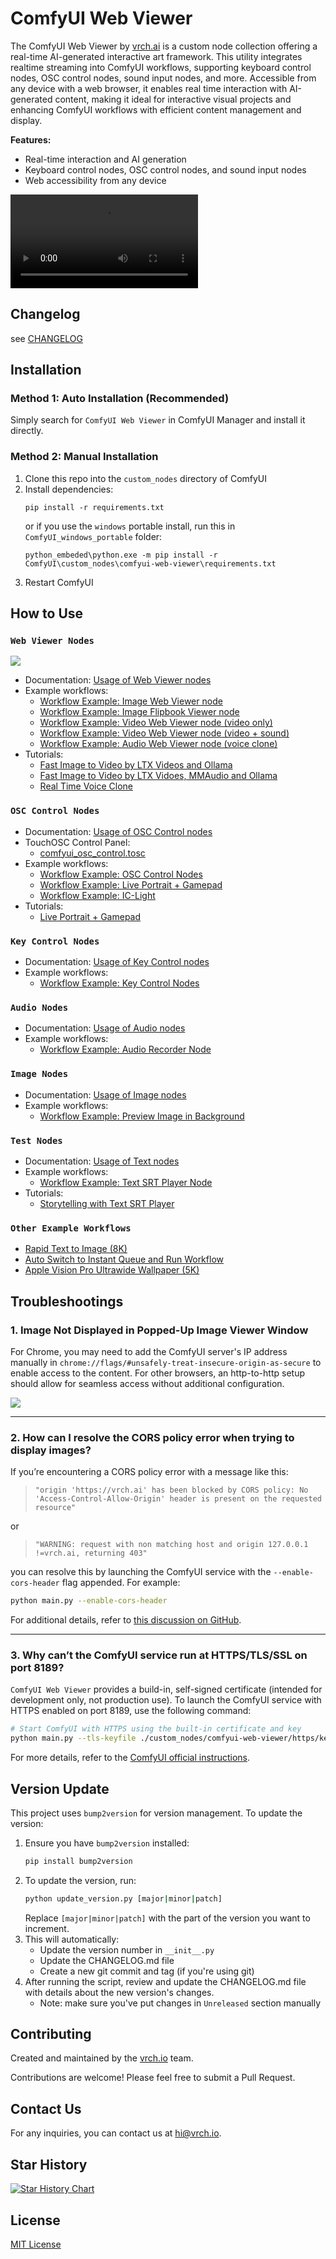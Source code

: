 # ComfyUI Web Viewer
 
The ComfyUI Web Viewer by [vrch.ai](https://vrch.ai) is a custom node collection offering a real-time AI-generated interactive art framework. This utility integrates realtime streaming into ComfyUI workflows, supporting keyboard control nodes, OSC control nodes, sound input nodes, and more. Accessible from any device with a web browser, it enables real time interaction with AI-generated content, making it ideal for interactive visual projects and enhancing ComfyUI workflows with efficient content management and display.

**Features:**  

- Real-time interaction and AI generation  
- Keyboard control nodes, OSC control nodes, and sound input nodes  
- Web accessibility from any device

<video src="https://github.com/user-attachments/assets/cdac0293-64ce-4b74-95a8-d4dcce2300d2" controls="controls" style="max-width: 100%;">
</video>

## Changelog

see [CHANGELOG](CHANGELOG.md)

## Installation

### Method 1: Auto Installation (Recommended)

Simply search for `ComfyUI Web Viewer` in ComfyUI Manager and install it directly.

### Method 2: Manual Installation
1. Clone this repo into the `custom_nodes` directory of ComfyUI
2. Install dependencies: 
   ```
   pip install -r requirements.txt
   ``` 
   or if you use the `windows` portable install, run this in `ComfyUI_windows_portable` folder:
   ```
   python_embeded\python.exe -m pip install -r ComfyUI\custom_nodes\comfyui-web-viewer\requirements.txt
   ```
3. Restart ComfyUI

## How to Use

### `Web Viewer Nodes`

![](./assets/images/example_001_web_viewer.gif)

- Documentation: [Usage of Web Viewer nodes](./docs/web_viewer_nodes.md)
- Example workflows: 
  - [Workflow Example: Image Web Viewer node](./workflows/example_web_viewer_001_image_web_viewer.json)
  - [Workflow Example: Image Flipbook Viewer node](./workflows/example_web_viewer_002_image_flipbook_web_viewer.json)
  - [Workflow Example: Video Web Viewer node (video only)](./workflows/example_web_viewer_003_video_web_viewer.json)
  - [Workflow Example: Video Web Viewer node (video + sound)](./workflows/example_web_viewer_004_video_web_viewer_video_with_sfx.json)
  - [Workflow Example: Audio Web Viewer node (voice clone)](./workflows/example_web_viewer_005_audio_web_viewer_f5_tts.json)
- Tutorials:
  - [Fast Image to Video by LTX Videos and Ollama](./docs/tutorial_002_fast_image_to_video_by_ltx_video_and_ollama.md)
  - [Fast Image to Video by LTX Vidoes, MMAudio and Ollama](./docs/tutorial_003_fast_image_to_video_by_ltx_video_and_mmaudio_and_ollama.md)
  - [Real Time Voice Clone](./docs/tutorial_004_real_time_voice_clone_by_f5_tts.md)

### `OSC Control Nodes`

- Documentation: [Usage of OSC Control nodes](./docs/osc_control_nodes.md)
- TouchOSC Control Panel:
  - [comfyui_osc_control.tosc](./assets/touchosc/comfyui_osc_control.tosc)
- Example workflows:
  - [Workflow Example: OSC Control Nodes](./workflows/example_osc_control_001_basic.json)
  - [Workflow Example: Live Portrait + Gamepad](./workflows/example_osc_control_002_live_portrait_with_gamepad.json)
  - [Workflow Example: IC-Light](./workflows/example_osc_control_003_ic-light.png)
- Tutorials:
  - [Live Portrait + Gamepad](./docs/tutorial_001_live_portrait_with_gamepad.md)

### `Key Control Nodes`

- Documentation: [Usage of Key Control nodes](./docs/key_control_nodes.md)
- Example workflows:
  - [Workflow Example: Key Control Nodes](./workflows/example_key_control_001_basic.json)

### `Audio Nodes`

- Documentation: [Usage of Audio nodes](./docs/audio_nodes.md)
- Example workflows:
  - [Workflow Example: Audio Recorder Node](./workflows/example_audio_nodes_001_audio_recorder.json)

### `Image Nodes`

- Documentation: [Usage of Image nodes](./docs/image_nodes.md)
- Example workflows:
  - [Workflow Example: Preview Image in Background](./workflows/example_image_nodes_001_preview_in_background.json)

### `Test Nodes`

- Documentation: [Usage of Text nodes](./docs/text_nodes.md)
- Example workflows:
    - [Workflow Example: Text SRT Player Node](./workflows/example_text_nodes_001_text_srt_player.json)
- Tutorials:
  - [Storytelling with Text SRT Player](./docs/tutorial_005_storytelling_with_text_srt_player.md)

### `Other Example Workflows`

- [Rapid Text to Image (8K)](./workflows/example_others_001_text_to_image_8k.json)
- [Auto Switch to Instant Queue and Run Workflow](./workflows/example_others_002_autorun_instant_queue.json)
- [Apple Vision Pro Ultrawide Wallpaper (5K)](./workflows/example_others_003_text_to_image_5k_avp_ultra_wide.png)

## Troubleshootings

### 1. Image Not Displayed in Popped-Up Image Viewer Window

For Chrome, you may need to add the ComfyUI server's IP address manually in `chrome://flags/#unsafely-treat-insecure-origin-as-secure` to enable access to the content. For other browsers, an http-to-http setup should allow for seamless access without additional configuration.

![](./assets/images/troubleshooting_001.png)

---

### 2. How can I resolve the CORS policy error when trying to display images?

If you’re encountering a CORS policy error with a message like this:

> `"origin 'https://vrch.ai' has been blocked by CORS policy: No 'Access-Control-Allow-Origin' header is present on the requested resource"`

or

> `"WARNING: request with non matching host and origin 127.0.0.1 !=vrch.ai, returning 403"`

you can resolve this by launching the ComfyUI service with the `--enable-cors-header` flag appended. For example:

```bash
python main.py --enable-cors-header
```

For additional details, refer to [this discussion on GitHub](https://github.com/comfyanonymous/ComfyUI/pull/413#issuecomment-1499518110).

---

### 3. Why can’t the ComfyUI service run at HTTPS/TLS/SSL on port 8189?

`ComfyUI Web Viewer` provides a build-in, self-signed certificate (intended for development only, not production use). To launch the ComfyUI service with HTTPS enabled on port 8189, use the following command:

```bash
# Start ComfyUI with HTTPS using the built-in certificate and key
python main.py --tls-keyfile ./custom_nodes/comfyui-web-viewer/https/key.pem --tls-certfile ./custom_nodes/comfyui-web-viewer/https/cert.pem --port 8189 --listen
```

For more details, refer to the [ComfyUI official instructions](https://github.com/comfyanonymous/ComfyUI?tab=readme-ov-file#how-to-use-tlsssl).


## Version Update

This project uses `bump2version` for version management. To update the version:

1. Ensure you have `bump2version` installed:
   ```bash
   pip install bump2version
   ```
2. To update the version, run:
   ```bash
   python update_version.py [major|minor|patch]
   ```
   Replace `[major|minor|patch]` with the part of the version you want to increment.
3. This will automatically:
   - Update the version number in `__init__.py`
   - Update the CHANGELOG.md file
   - Create a new git commit and tag (if you're using git)
4. After running the script, review and update the CHANGELOG.md file with details about the new version's changes.
   - Note: make sure you've put changes in `Unreleased` section manually

## Contributing

Created and maintained by the [vrch.io](https://vrch.io) team.

Contributions are welcome! Please feel free to submit a Pull Request.

## Contact Us

For any inquiries, you can contact us at [hi@vrch.io](mailto:hi@vrch.io).

## Star History

[![Star History Chart](https://api.star-history.com/svg?repos=comfyui-web-viewer/comfyui-web-viewer,VrchStudio/comfyui-web-viewer&type=Date)](https://star-history.com/#comfyui-web-viewer/comfyui-web-viewer&VrchStudio/comfyui-web-viewer&Date)

## License

[MIT License](LICENSE)
